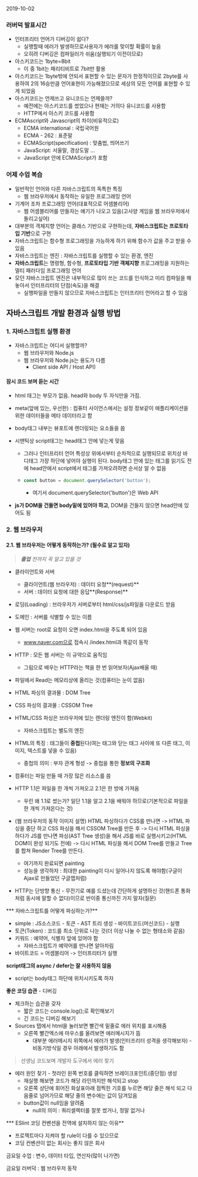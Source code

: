 2019-10-02

### 러버덕 발표시간

- 인터프리터 언어가 디버깅이 쉽다?
  - 실행할때 에러가 발생하므로사용자가 에러를 맞이할 확률이 높음
  - 오히려 디버깅은 컴파일러가 쉬움(실행되기 이전이므로)
- 아스키코드는 1byte=8bit
  - 이 중 1bit는 패리티비트로 7bit만 활용
- 아스키코드는 1byte밖에 안되서 표현할 수 있는 문자가 한정적이므로 2byte를 사용하여 2의 16승만큼 언어표현이 가능해졌으므로 세상의 모든 언어를 표현할 수 있게 되었음
- 아스키코드는 언제쓰고 유니코드는 언제쓸까?
  - 예전에는 아스키코드를 썼었으나 현재는 거의다 유니코드를 사용함
  - HTTP에서 아스키 코드를 사용함
- ECMAscript와 Javascript의 차이(비유적으로)
  - ECMA international : 국립국어원
  - ECMA - 262 : 표준말
  - ECMAScript(specification) : 맞춤법, 띄어쓰기
  - JavaScript: 서울말, 경상도말 ...
  - JavaScript 안에 ECMAScript가 포함



### 어제 수업 복습

- 일반적인 언어와 다른 자바스크립트의 독특한 특징
  - 웹 브라우저에서 동작하는 유일한 프로그래밍 언어
- 기계어 조차 프로그래밍 언어(대표적으로 어셈블리어)
  - 웹 어셈블리어를 만들자는 얘기가 나오고 있음(고사양 게임을 웹 브라우저에서 돌리고싶어)
- 대부분의 객체지향 언어는 클래스 기반으로 구현하는데, **자바스크립트는 프로토타입 기반**으로 구현
- 자바스크립트는 함수형 프로그래밍을 가능하게 하기 위해 함수가 값을 주고 받을 수 있음
- 자바스크립트는 엔진 : 자바스크립트를 실행할 수 있는 환경, 엔진
- **자바스크립트**는 명령형, 함수형, **프로토타입 기반 객체지향** 프로그래밍을 지원하는 멀티 패러다임 프로그래밍 언어
- 모던 자바스크립트 엔진은 내부적으로 많이 쓰는 코드를 인식하고 미리 컴파일을 해 놓아서 인터프리터의 단점(속도)을 해결
  - 실행파일을 만들지 않으므로 자바스크립트는 인터프리터 언어라고 할 수 있음



## 자바스크립트 개발 환경과 실행 방법

### 1. 자바스크립트 실행 환경

- 자바스크립트는 어디서 실행할까?
  - 웹 브라우저와 Node.js
  - 웹 브라우저와 Node.js는 용도가 다름
    - Client side API / Host API)



#### 잠시 코드 보며 듣는 시간

- html 태그는 부모가 없음. head와 body 두 자식만을 가짐.

- meta(앞에 있는, 우선한) : 컴퓨터 사이언스에서는 설정 정보같이 애플리케이션을 위한 데이터들을 메타 데이터라고 함

- body태그 내부는 뷰포트에 렌더링되는 요소들을 씀

- 시맨틱상 script태그는 head태그 안에 넣는게 맞음

  - 그러나 인터프리터 언어 특성상 위에서부터 순차적으로 실행되므로 위치상 바디태그 가장 하단에 넣어야 실행이 된다. body태그 안에 있는 태그를 읽기도 전에 head안에서 script에서 태그를 가져오려하면 순서상 알 수 없음

  - ```javascript
    const button = document.querySelector('button');
    ```

    - 여기서 document.querySelector('button')은 Web API

- **js가 DOM을 건들면 body밑에 있어야 하고**, DOM을 건들지 않으면 head안에 있어도 됨



### 2. 웹 브라우저

#### 2.1. 웹 브라우저는 어떻게 동작하는가? (필수로 알고 있자)

> ***졸업** 전까지 꼭 알고 있을 것*

- 클라이언트와 서버
  - 클라이언트(웹 브라우저) : 데이터 요청**(request)**
  - 서버 : 데이터 요청에 대한 응답**(Response)**
- 로딩(Loading) : 브라우저가 서버로부터 html/css/js파일을 다운로드 받음
- 도메인 : 서버를 식별할 수 있는 이름

- 웹 서버는 root로 요청이 오면 index.html을 주도록 되어 있음
  - www.naver.com으로 접속시 /index.html과 똑같이 동작

- HTTP : 모든 웹 서버는 이 규약으로 움직임
  - 그림으로 배우는 HTTP라는 책을 한 번 읽어보자(Ajax배울 때)

- 파일에서 Read는 메모리상에 올리는 것(컴퓨터는 눈이 없음)

- HTML 파싱의 결과물 : DOM Tree
- CSS 파싱의 결과물 : CSSOM Tree
- HTML/CSS 파싱은 브라우저에 있는 렌더링 엔진이 함(Webkit)
  - 자바스크립트는 별도의 엔진
- HTML의 특징 : 태그들이 **중첩**된다(여는 태그와 닫는 태그 사이에 또 다른 태그, 이미지, 텍스트를 넣을 수 있음)
  - 중첩의 의미 : 부자 관계 형성 -> 중첩을 통한 **정보의 구조화**

- 컴퓨터는 파일 만들 때 가장 많은 리소스를 씀
- HTTP 1.1은 파일을 한 개씩 가져오고 2.1은 한 방에 가져옴
  - 우린 왜 1.1로 썼는가? 일단 1.1을 알고 2.1을 배워야 하므로(기본적으로 파일을 한 개씩 가져온다는 것)

- (웹 브라우저의 동작 이미지 설명) HTML 파싱하다가 CSS를 만나면 -> 
  HTML 파싱을 중단 하고 CSS 파싱을 해서 CSSOM Tree를 만든 후 -> 
  다시 HTML 파싱을 하다가 JS를 만나면 파싱(AST Tree 생성)을 해서 JS를 바로 실행시키고(HTML DOM이 완성 되기도 전에) -> 
  다시 HTML 파싱을 해서 DOM Tree를 만들고 Tree를 합쳐 Render Tree를 만든다.
  - 여기까지 완료되면 painting
  - 성능을 생각하자 : 최대한 painting이 다시 일어나지 않도록 해야함(구글이 Ajax로 만들었던 구글맵처럼)

- HTTP는 단방향 통신 - 무전기로 예를 드셨는데 간단하게 설명하신 것(핸드폰 통화처럼 동시에 말할 수 없다)이므로 반이중 통신까진 가지 말자(질문)



*** 자바스크립트를 어떻게 파싱하는가?**

- simple :  JS소스코드 - 토큰 - AST 트리 생성 - 바이트코드(머신코드) - 실행
- 토큰(Token) : 코드를 최소 단위로 나눈 것(더 이상 나눌 수 없는 형태소와 같음)
- 키워드 : 예약어, 식별자 앞에 있어야 함
  - 자바스크립트가 예약어를 만나면 알아차림
- 바이트코드 = 어셈블리어 -> 인터프리터가 실행



**script태그의 async / defer는 잘 사용하지 않음**

- script는 body태그 하단에 위치시키도록 하자



**좋은 코딩 습관** - 디버깅

- 체크하는 습관을 갖자
  - 짧은 코드는 console.log();로 확인해보기
  - 긴 코드는 디버깅 해보기
- Sources 탭에서 html을 눌러보면 빨간색 밑줄로 에러 위치를 표시해줌
  - 오른쪽 빨간엑스에 마우스를 올려보면 에러메시지가 뜸
    - 대부분 에러메시지 위쪽에서 에러가 발생(인터프리터 성격을 생각해보자) - 비동기방식일 경우 아래에서 발생하기도 함

> 선생님 코드보며 개발자 도구에서 에러 찾기

- 에러 원인 찾기 - 첫라인 왼쪽 번호를 클릭하면 브레이크포인트(중단점) 생성
  - 재실행 해보면 코드가 해당 라인까지만 해석되고 stop
  - 오른쪽 상단에 휘어진 화살표아래 점찍힌 기호를 누르면 해당 줄은 해석 되고 다음줄로 넘어가므로 해당 줄의 변수에는 값이 담겨있음
  - button값이 null임을 알려줌
    - null의 의미 : 쿼리셀렉터를 잘못 썼거나, 정말 없거나



*** ESlint 코딩 컨벤션을 전역에 설치하지 않는 이유**

- 프로젝트마다 지켜야 할 rule이 다를 수 있으므로
- 코딩 컨벤션이 없는 회사는 좋지 않은 회사



금요일 수업 : 변수, 데이터 타입, 연산자(많이 나가면)

금요일 러버덕 : 웹 브라우저 동작
